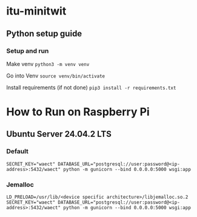 # itu-minitwit

## Python setup guide

### Setup and run

Make venv
`python3 -m venv venv`

Go into Venv
`source venv/bin/activate`

Install requirements (if not done)
`pip3 install -r requirements.txt`

# How to Run on Raspberry Pi

## Ubuntu Server 24.04.2 LTS

### Default
`SECRET_KEY="waect" DATABASE_URL="postgresql://user:password@<ip-address>:5432/waect" python -m gunicorn --bind 0.0.0.0:5000 wsgi:app`

### Jemalloc
`LD_PRELOAD=/usr/lib/<device specific architecture>/libjemalloc.so.2 SECRET_KEY="waect" DATABASE_URL="postgresql://user:password@<ip-address>:5432/waect" python -m gunicorn --bind 0.0.0.0:5000 wsgi:app`
